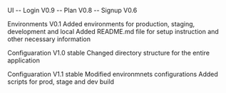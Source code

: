 UI 
-- Login V0.9
-- Plan V0.8
-- Signup V0.6

Environments V0.1 
	Added environments for production, staging, development and local
	Added README.md file for setup instruction and other necessary information

Configuaration V1.0 stable
	Changed directory structure for the entire application

Configuaration V1.1 stable
	Modified environmnets configurations
	Added scripts for prod, stage and dev build

